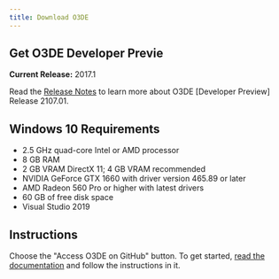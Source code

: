 ```yaml
---
title: Download O3DE
---
```


## Get O3DE Developer Previe

**Current Release:** 2017.1

Read the [Release Notes](https://docs.o3de.org/docs/release-notes/archive/2107-1-release-notes/) to learn more about O3DE [Developer Preview] Release 2107.01.
## Windows 10 Requirements

* 2.5 GHz quad-core Intel or AMD processor 
* 8 GB RAM
* 2 GB VRAM DirectX 11; 4 GB VRAM recommended
* NVIDIA GeForce GTX 1660 with driver version 465.89 or later
* AMD Radeon 560 Pro or higher with latest drivers
* 60 GB of free disk space
* Visual Studio 2019

## Instructions

Choose the "Access O3DE on GitHub"  button. To get started, [read the documentation](https://docs.o3de.org/docs/welcome-guide/setup/) and follow the instructions in it.

